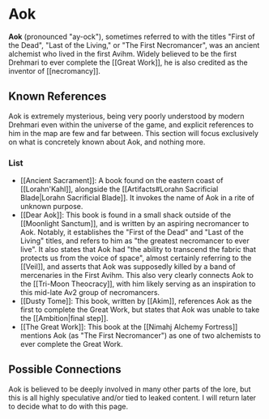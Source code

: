 # Aok

**Aok** (pronounced "ay-ock"), sometimes referred to with the titles "First of the Dead", "Last of the Living," or "The First Necromancer", was an ancient alchemist who lived in the first Avihm. Widely believed to be the first Drehmari to ever complete the [[Great Work]], he is also credited as the inventor of [[necromancy]].

## Known References

Aok is extremely mysterious, being very poorly understood by modern Drehmari even within the universe of the game, and explicit references to him in the map are few and far between. This section will focus exclusively on what is concretely known about Aok, and nothing more.

### List

- [[Ancient Sacrament]]: A book found on the eastern coast of [[Lorahn'Kahl]], alongside the [[Artifacts#Lorahn Sacrificial Blade|Lorahn Sacrificial Blade]]. It invokes the name of Aok in a rite of unknown purpose. <br>
- [[Dear Aok]]: This book is found in a small shack outside of the [[Moonlight Sanctum]], and is written by an aspiring necromancer to Aok. Notably, it establishes the "First of the Dead" and "Last of the Living" titles, and refers to him as "the greatest necromancer to ever live". It also states that Aok had "the ability to transcend the fabric that protects us from the voice of space", almost certainly referring to the [[Veil]], and asserts that Aok was supposedly killed by a band of mercenaries in the First Avihm. This also very clearly connects Aok to the [[Tri-Moon Theocracy]], with him likely serving as an inspiration to this mid-late Av2 group of necromancers. <br>
- [[Dusty Tome]]: This book, written by [[Akim]], references Aok as the first to complete the Great Work, but states that Aok was unable to take the [[Ambition|final step]]. <br>
- [[The Great Work]]: This book at the [[Nimahj Alchemy Fortress]] mentions Aok (as "The First Necromancer") as one of two alchemists to ever complete the Great Work. <br>

## Possible Connections

Aok is believed to be deeply involved in many other parts of the lore, but this is all highly speculative and/or tied to leaked content. I will return later to decide what to do with this page.


